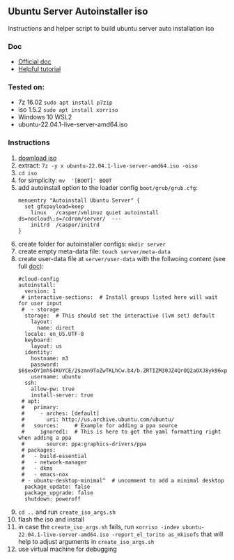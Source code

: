 ## Ubuntu Server Autoinstaller iso
Instructions and helper script to build ubuntu server auto installation iso

### Doc
 - [Official doc](https://ubuntu.com/server/docs/install/autoinstall)
 - [Helpful tutorial](https://www.pugetsystems.com/labs/hpc/ubuntu-22-04-server-autoinstall-iso/)

### Tested on:
 - 7z 16.02 `sudo apt install p7zip`
 - iso 1.5.2 `sudo apt install xorriso`
 - Windows 10 WSL2
 - ubuntu-22.04.1-live-server-amd64.iso

### Instructions
 1. [download iso](https://releases.ubuntu.com/22.04/ubuntu-22.04.1-live-server-amd64.iso)
 2. extract: `7z -y x ubuntu-22.04.1-live-server-amd64.iso -oiso`
 3. `cd iso` 
 4. for simplicity: `mv  '[BOOT]' BOOT`
 5. add autoinstall option to the loader config `boot/grub/grub.cfg`:
    ```
    menuentry "Autoinstall Ubuntu Server" {
      set gfxpayload=keep
    	linux   /casper/vmlinuz quiet autoinstall ds=nocloud\;s=/cdrom/server/  ---
    	initrd  /casper/initrd
    }
    ```
 6. create folder for autoinstaller configs: `mkdir server`
 7. create empty meta-data file: `touch server/meta-data`
 8. create user-data file at `server/user-data` with the follwoing content (see full [doc](https://ubuntu.com/server/docs/install/autoinstall-reference)):
    ```
    #cloud-config
    autoinstall:
      version: 1
     # interactive-sections:  # Install groups listed here will wait for user input
     #  - storage
      storage:  # This should set the interactive (lvm set) default
        layout:
          name: direct
      locale: en_US.UTF-8
      keyboard:
        layout: us
      identity:
        hostname: m3
        password: $6$exDY1mhS4KUYCE/2$zmn9ToZwTKLhCw.b4/b.ZRTIZM30JZ4QrOQ2aOXJ8yk96xpcCof0kxKwuX1kqLG/ygbJ1f8wxED22bTL4F46P0
        username: ubuntu
      ssh:
        allow-pw: true
        install-server: true
     # apt:
     #   primary:
     #     - arches: [default]
     #       uri: http://us.archive.ubuntu.com/ubuntu/
     #   sources:     # Example for adding a ppa source
     #     ignored1:  # This is here to get the yaml formatting right when adding a ppa
     #       source: ppa:graphics-drivers/ppa
     # packages:
     #   - build-essential
     #   - network-manager
     #   - dkms
     #   - emacs-nox
     # - ubuntu-desktop-minimal^  # uncomment to add a minimal desktop
      package_update: false
      package_upgrade: false
      shutdown: poweroff
    ```
 9. `cd ..` and run `create_iso_args.sh`
 10. flash the iso and install
 11. in case the `create_iso_args.sh` fails, run `xorriso -indev ubuntu-22.04.1-live-server-amd64.iso -report_el_torito as_mkisofs` that will help to adjust arguments in `create_iso_args.sh`
 12. use virtual machine for debugging


